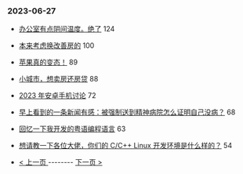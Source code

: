 ### 2023-06-27 
- [办公室有点阴间温度。绝了](https://www.v2ex.com/t/952044) 124
- [本来考虑换改善房的](https://www.v2ex.com/t/951938) 100
- [苹果真的变态！](https://www.v2ex.com/t/951989) 89
- [小城市，想卖房还房贷](https://www.v2ex.com/t/951967) 88
- [2023 年安卓手机讨论](https://www.v2ex.com/t/952026) 72
- [早上看到的一条新闻有感：被强制送到精神病院怎么证明自己没病？](https://www.v2ex.com/t/951983) 68
- [回忆一下我开发的粤语编程语言](https://www.v2ex.com/t/951971) 63
- [想请教一下各位大佬，你们的 C/C++ Linux 开发环境是什么样的？](https://www.v2ex.com/t/951941) 54 

- [ < 上一页 ](https://github.com/able8/v2ex-hot-record/blob/master/2023-06-26.md) -------- [ 下一页 > ](https://github.com/able8/v2ex-hot-record/blob/master/2023-06-28.md)